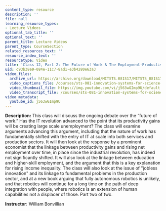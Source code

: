 ```yaml
---
content_type: resource
description: ''
file: null
learning_resource_types:
- Lecture Videos
optional_tab_title: ''
optional_text: ''
parent_title: Lecture Videos
parent_type: CourseSection
related_resources_text: ''
resource_index_text: ''
resourcetype: Video
title: 'Class 12, Part 2: The Future of Work & The Employment-Productivity Debate'
uid: c93b38e9-084e-11c7-8ad1-e3b4280e63a3
video_files:
  archive_url: https://archive.org/download/MITSTS.081S17/MITSTS_081S17_Class12_2_300k.mp4
  video_captions_file: /courses/sts-081-innovation-systems-for-science-technology-energy-manufacturing-and-health-spring-2017/b29d35cc69e852e4bc9fe5fd2a0e3747_j563wGImp9U.vtt
  video_thumbnail_file: https://img.youtube.com/vi/j563wGImp9U/default.jpg
  video_transcript_file: /courses/sts-081-innovation-systems-for-science-technology-energy-manufacturing-and-health-spring-2017/9673fb9f0b275b73d06c061d625f2da4_j563wGImp9U.pdf
video_metadata:
  youtube_id: j563wGImp9U
---
```


**Description:** This class will discuss the ongoing debate over the “future of work.” Has the IT revolution advanced to the point that its productivity gains will be creating large scale unemployment? The class will examine arguments advancing this argument, including that the nature of work has fundamentally shifted with the entry of IT at scale into both services and production sectors. It will then look at the response by a prominent economist that the linkage between productivity gains and rising net employment over time, in place since the industrial revolution, has indeed not significantly shifted. It will also look at the linkage between education and higher-skill employment, and the argument that this is a key explanation for rising income inequality. The class will also look at the issue of "jobless innovation" and its linkage to fundamental problems in the production sector, and at a new book arguing that fully autonomous robotics is unlikely, and that robotics will continue for a long time on the path of deep integration with people, where robotics is an extension of human capabilities not a displacer of those. Part two of two.

**Instructor:** William Bonvillian